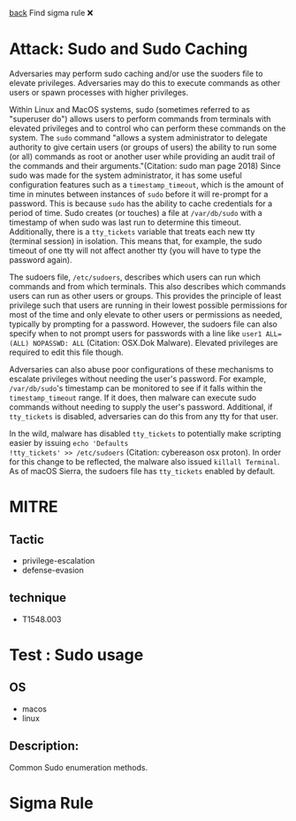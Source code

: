 
[back](../index.md)
Find sigma rule :x: 

# Attack: Sudo and Sudo Caching 

Adversaries may perform sudo caching and/or use the suoders file to elevate privileges. Adversaries may do this to execute commands as other users or spawn processes with higher privileges.

Within Linux and MacOS systems, sudo (sometimes referred to as "superuser do") allows users to perform commands from terminals with elevated privileges and to control who can perform these commands on the system. The <code>sudo</code> command "allows a system administrator to delegate authority to give certain users (or groups of users) the ability to run some (or all) commands as root or another user while providing an audit trail of the commands and their arguments."(Citation: sudo man page 2018) Since sudo was made for the system administrator, it has some useful configuration features such as a <code>timestamp_timeout</code>, which is the amount of time in minutes between instances of <code>sudo</code> before it will re-prompt for a password. This is because <code>sudo</code> has the ability to cache credentials for a period of time. Sudo creates (or touches) a file at <code>/var/db/sudo</code> with a timestamp of when sudo was last run to determine this timeout. Additionally, there is a <code>tty_tickets</code> variable that treats each new tty (terminal session) in isolation. This means that, for example, the sudo timeout of one tty will not affect another tty (you will have to type the password again).

The sudoers file, <code>/etc/sudoers</code>, describes which users can run which commands and from which terminals. This also describes which commands users can run as other users or groups. This provides the principle of least privilege such that users are running in their lowest possible permissions for most of the time and only elevate to other users or permissions as needed, typically by prompting for a password. However, the sudoers file can also specify when to not prompt users for passwords with a line like <code>user1 ALL=(ALL) NOPASSWD: ALL</code> (Citation: OSX.Dok Malware). Elevated privileges are required to edit this file though.

Adversaries can also abuse poor configurations of these mechanisms to escalate privileges without needing the user's password. For example, <code>/var/db/sudo</code>'s timestamp can be monitored to see if it falls within the <code>timestamp_timeout</code> range. If it does, then malware can execute sudo commands without needing to supply the user's password. Additional, if <code>tty_tickets</code> is disabled, adversaries can do this from any tty for that user.

In the wild, malware has disabled <code>tty_tickets</code> to potentially make scripting easier by issuing <code>echo \'Defaults !tty_tickets\' >> /etc/sudoers</code> (Citation: cybereason osx proton). In order for this change to be reflected, the malware also issued <code>killall Terminal</code>. As of macOS Sierra, the sudoers file has <code>tty_tickets</code> enabled by default.

# MITRE
## Tactic
  - privilege-escalation
  - defense-evasion


## technique
  - T1548.003


# Test : Sudo usage
## OS
  - macos
  - linux


## Description:
Common Sudo enumeration methods.


# Sigma Rule

